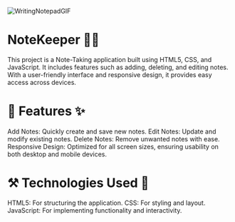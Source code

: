 
![WritingNotepadGIF](https://github.com/user-attachments/assets/e369e4a0-16c7-4203-9456-41960fbc8273)


# NoteKeeper 📒📓
This project is a Note-Taking application built using HTML5, CSS, and JavaScript.
It includes features such as adding, deleting, and editing notes.
With a user-friendly interface and responsive design, it provides easy access across devices.

# 🔭 Features ✨
Add Notes: Quickly create and save new notes.
Edit Notes: Update and modify existing notes.
Delete Notes: Remove unwanted notes with ease.
Responsive Design: Optimized for all screen sizes, ensuring usability on both desktop and mobile devices.

# ⚒️ Technologies Used 🎨
HTML5: For structuring the application.
CSS: For styling and layout.
JavaScript: For implementing functionality and interactivity.
